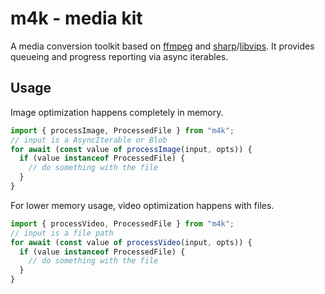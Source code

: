 # m4k - media kit

A media conversion toolkit based on [ffmpeg](https://ffmpeg.org/) and [sharp](https://sharp.pixelplumbing.com/)/[libvips](https://github.com/libvips/libvips).
It provides queueing and progress reporting via async iterables.

## Usage

Image optimization happens completely in memory.

```ts
import { processImage, ProcessedFile } from "m4k";
// input is a AsyncIterable or Blob
for await (const value of processImage(input, opts)) {
  if (value instanceof ProcessedFile) {
    // do something with the file
  }
}
```

For lower memory usage, video optimization happens with files.

```ts
import { processVideo, ProcessedFile } from "m4k";
// input is a file path
for await (const value of processVideo(input, opts)) {
  if (value instanceof ProcessedFile) {
    // do something with the file
  }
}
```
